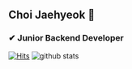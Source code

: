 ## Choi Jaehyeok 👋
### ✔ Junior Backend Developer 
[![Hits](https://hits.seeyoufarm.com/api/count/incr/badge.svg?url=https%3A%2F%2Fgithub.com%2Fhyeok9sae%2Fhit-counter&count_bg=%23628FDB&title_bg=%231A1B27&icon=&icon_color=%23E7E7E7&title=hits&edge_flat=false)](https://hits.seeyoufarm.com)
![github stats](https://github-readme-stats.vercel.app/api?username=hyeok9sae&show_icons=true&theme=tokyonight)
